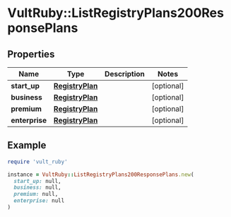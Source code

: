 # VultRuby::ListRegistryPlans200ResponsePlans

## Properties

| Name | Type | Description | Notes |
| ---- | ---- | ----------- | ----- |
| **start_up** | [**RegistryPlan**](RegistryPlan.md) |  | [optional] |
| **business** | [**RegistryPlan**](RegistryPlan.md) |  | [optional] |
| **premium** | [**RegistryPlan**](RegistryPlan.md) |  | [optional] |
| **enterprise** | [**RegistryPlan**](RegistryPlan.md) |  | [optional] |

## Example

```ruby
require 'vult_ruby'

instance = VultRuby::ListRegistryPlans200ResponsePlans.new(
  start_up: null,
  business: null,
  premium: null,
  enterprise: null
)
```

